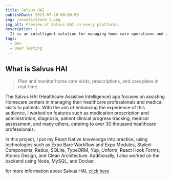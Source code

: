 ```yaml
---
title: Salvus HAI
publishDate: 2023-07-20 00:00:00
img: /assets/stock-1.png
img_alt: Preview of Salvus HAI on every platforms.
description: |
  It is an intelligent solution for managing home care operations and assistance through a cloud-based platform and mobile applications.
tags:
  - Dev
  - User Testing
---
```


## What is Salvus HAI

> Plan and monitor home care visits, prescriptions, and care plans in real-time.

The Salvus HAI (Healthcare Assistive Intelligence) app focuses on assisting Homecare centers in managing their healthcare professionals and medical visits to patients. With the aim of enhancing the experience of this audience, I worked on features such as medication prescription and administration, diagnosis, patient clinical progress tracking, medical assessment, and many others, catering to over 30 thousand healthcare professionals.

In this project, I put my React Native knowledge into practice, using technologies such as Expo Bare Workflow and Expo Modules, Styled-Components, Redux, SQLite, TypeORM, Yup, Unform, React Hook Forms, Atomic Design, and Clean Architecture. Additionally, I also worked on the backend using Node, MySQL, and Docker.

for more information about Salvus HAI, <a href="https://www.salvus.me/pt-br/hai-sistema-gestao-homecare" target="_blank" rel="noopener noreferrer" >click here</a>
